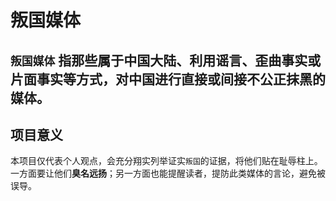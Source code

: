 # 叛国媒体
`叛国媒体` 指那些属于中国大陆、利用**谣言**、**歪曲事实**或**片面事实**等方式，对中国进行直接或间接**不公正**抹黑的媒体。
---
## 项目意义
本项目仅代表个人观点，会充分翔实列举证实`叛国`的证据，将他们贴在耻辱柱上。一方面要让他们**臭名远扬**；另一方面也能提醒读者，提防此类媒体的言论，避免被误导。

